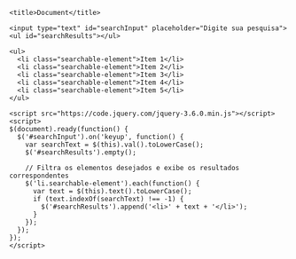 <!DOCTYPE html>
<html lang="en">
<head>
    <meta charset="UTF-8">
    <meta http-equiv="X-UA-Compatible" content="IE=edge">
    <meta name="viewport" content="width=device-width, initial-scale=1.0">
    <script src="https://ajax.googleapis.com/ajax/libs/jquery/3.5.1/jquery.min.js"></script>

    <title>Document</title>
</head>
<body>
    
    <input type="text" id="searchInput" placeholder="Digite sua pesquisa">
    <ul id="searchResults"></ul>
    
    <ul>
      <li class="searchable-element">Item 1</li>
      <li class="searchable-element">Item 2</li>
      <li class="searchable-element">Item 3</li>
      <li class="searchable-element">Item 4</li>
      <li class="searchable-element">Item 5</li>
    </ul>
    
    <script src="https://code.jquery.com/jquery-3.6.0.min.js"></script>
    <script>
    $(document).ready(function() {
      $('#searchInput').on('keyup', function() {
        var searchText = $(this).val().toLowerCase();
        $('#searchResults').empty();
        
        // Filtra os elementos desejados e exibe os resultados correspondentes
        $('li.searchable-element').each(function() {
          var text = $(this).text().toLowerCase();
          if (text.indexOf(searchText) !== -1) {
            $('#searchResults').append('<li>' + text + '</li>');
          }
        });
      });
    });
    </script>
</body>
</html>
